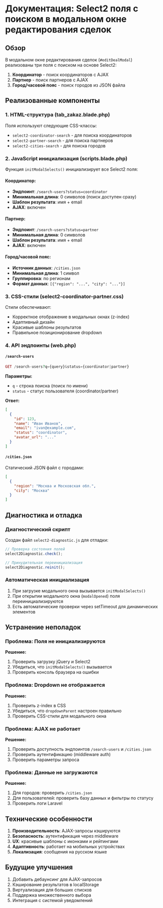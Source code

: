 # Документация: Select2 поля с поиском в модальном окне редактирования сделок

## Обзор

В модальном окне редактирования сделок (`#editDealModal`) реализованы три поля с поиском на основе Select2:

1. **Координатор** - поиск координаторов с AJAX
2. **Партнер** - поиск партнеров с AJAX  
3. **Город/часовой пояс** - поиск городов из JSON файла

## Реализованные компоненты

### 1. HTML-структура (tab_zakaz.blade.php)

Поля используют следующие CSS-классы:
- `select2-coordinator-search` - для поиска координаторов
- `select2-partner-search` - для поиска партнеров
- `select2-cities-search` - для поиска городов

### 2. JavaScript инициализация (scripts.blade.php)

Функция `initModalSelects()` инициализирует все Select2 поля:

#### Координатор:
- **Эндпоинт**: `/search-users?status=coordinator`
- **Минимальная длина**: 0 символов (поиск доступен сразу)
- **Шаблон результата**: имя + email
- **AJAX**: включен

#### Партнер:
- **Эндпоинт**: `/search-users?status=partner`
- **Минимальная длина**: 0 символов
- **Шаблон результата**: имя + email
- **AJAX**: включен

#### Город/часовой пояс:
- **Источник данных**: `/cities.json`
- **Минимальная длина**: 1 символ
- **Группировка**: по регионам
- **Формат данных**: `[{"region": "...", "city": "..."}]`

### 3. CSS-стили (select2-coordinator-partner.css)

Стили обеспечивают:
- Корректное отображение в модальных окнах (z-index)
- Адаптивный дизайн
- Красивые шаблоны результатов
- Правильное позиционирование dropdown

### 4. API эндпоинты (web.php)

#### `/search-users`
```php
GET /search-users?q={query}&status={coordinator|partner}
```

**Параметры:**
- `q` - строка поиска (поиск по имени)
- `status` - статус пользователя (coordinator/partner)

**Ответ:**
```json
[
  {
    "id": 123,
    "name": "Иван Иванов",
    "email": "ivan@example.com",
    "status": "coordinator",
    "avatar_url": "..."
  }
]
```

#### `/cities.json`
Статический JSON файл с городами:
```json
[
  {
    "region": "Москва и Московская обл.",
    "city": "Москва"
  }
]
```

## Диагностика и отладка

### Диагностический скрипт
Создан файл `select2-diagnostic.js` для отладки:

```javascript
// Проверка состояния полей
select2Diagnostic.check();

// Принудительная переинициализация
select2Diagnostic.reinit();
```

### Автоматическая инициализация

1. При загрузке модального окна вызывается `initModalSelects()`
2. При открытии модального окна (`modalOpened`) поля переинициализируются
3. Есть автоматические проверки через setTimeout для динамических элементов

## Устранение неполадок

### Проблема: Поля не инициализируются
**Решение:**
1. Проверить загрузку jQuery и Select2
2. Убедиться, что `initModalSelects()` вызывается
3. Проверить консоль браузера на ошибки

### Проблема: Dropdown не отображается
**Решение:**
1. Проверить z-index в CSS
2. Убедиться, что `dropdownParent` настроен правильно
3. Проверить CSS-стили для модального окна

### Проблема: AJAX не работает
**Решение:**
1. Проверить доступность эндпоинтов `/search-users` и `/cities.json`
2. Проверить аутентификацию (middleware auth)
3. Проверить параметры запроса

### Проблема: Данные не загружаются
**Решение:**
1. Для городов: проверить `/cities.json`
2. Для пользователей: проверить базу данных и фильтры по статусу
3. Проверить логи Laravel

## Технические особенности

1. **Производительность**: AJAX-запросы кэшируются
2. **Безопасность**: аутентификация через middleware
3. **UX**: красивые шаблоны с иконками и рейтингами
4. **Адаптивность**: работает на мобильных устройствах
5. **Локализация**: сообщения на русском языке

## Будущие улучшения

1. Добавить дебаунсинг для AJAX-запросов
2. Кэширование результатов в localStorage
3. Виртуализация для больших списков
4. Поддержка множественного выбора
5. Интеграция с системой уведомлений
